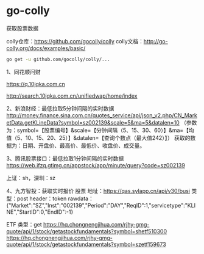 # go-colly
获取股票数据

colly仓库：https://github.com/gocolly/colly
colly文档：http://go-colly.org/docs/examples/basic/

```bash
go get -u github.com/gocolly/colly/...
```


1、同花顺问财

https://q.10jqka.com.cn 

http://search.10jqka.com.cn/unifiedwap/home/index

2、新浪财经：最低拉取5分钟间隔的实时数据
http://money.finance.sina.com.cn/quotes_service/api/json_v2.php/CN_MarketData.getKLineData?symbol=sz002139&scale=5&ma=5&datalen=10
（参数为：symbol=【股票编号】&scale=【分钟间隔（5、15、30、60）】&ma=【均值（5、10、15、20、25）】&datalen=【查询个数点（最大值242）】）
获取的数据为：日期、开盘价、最高价、最低价、收盘价、成交量。

3、腾讯股票接口：最低拉取1分钟间隔的实时数据
https://web.ifzq.gtimg.cn/appstock/app/minute/query?code=sz002139

上证：sh，深圳：sz

4、九方智投：获取实时报价
股票
    地址：https://qas.sylapp.cn/api/v30/busi
    类型：post
    header：token
    rawdata：{"Market":"SZ","Inst":"002139","Period":"DAY","ReqID":1,"servicetype":"KLINE","StartID":0,"EndID":-1} 

ETF
    类型：get
    https://hq.chongnengjihua.com/rjhy-gmg-quote/api/1/stock/getastockfundamentals?symbol=shetf510300
    https://hq.chongnengjihua.com/rjhy-gmg-quote/api/1/stock/getastockfundamentals?symbol=szetf159673